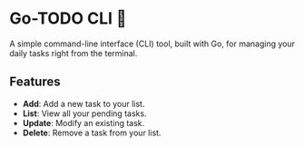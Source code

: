 # Go-TODO CLI 📝

A simple command-line interface (CLI) tool, built with Go, for managing your daily tasks right from the terminal.

## Features

* **Add**: Add a new task to your list.
* **List**: View all your pending tasks.
* **Update**: Modify an existing task.
* **Delete**: Remove a task from your list.